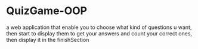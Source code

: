 # QuizGame-OOP
a web application that enable you to choose what kind of questions u want, then start to display them to get your answers and count your correct ones, then display it in the finishSection
